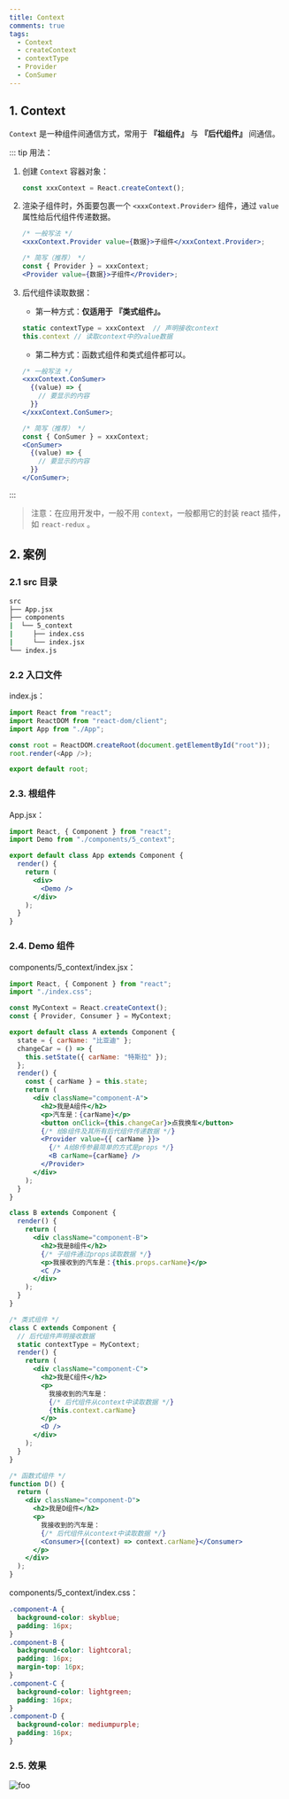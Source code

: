 ```yaml
---
title: Context
comments: true
tags:
  - Context
  - createContext
  - contextType
  - Provider
  - ConSumer
---
```


## 1. Context

`Context` 是一种组件间通信方式，常用于 **『祖组件』** 与 **『后代组件』** 间通信。

::: tip 用法：

1. 创建 `Context` 容器对象：

   ```js
   const xxxContext = React.createContext();
   ```

2. 渲染子组件时，外面要包裹一个 `<xxxContext.Provider>` 组件，通过 `value` 属性给后代组件传递数据。

   ```jsx
   /* 一般写法 */
   <xxxContext.Provider value={数据}>子组件</xxxContext.Provider>;

   /* 简写（推荐） */
   const { Provider } = xxxContext;
   <Provider value={数据}>子组件</Provider>;
   ```

3. 后代组件读取数据：

   - 第一种方式：**仅适用于 『类式组件』。**

   ```jsx
   static contextType = xxxContext  // 声明接收context
   this.context // 读取context中的value数据
   ```

   - 第二种方式：函数式组件和类式组件都可以。

   ```jsx
   /* 一般写法 */
   <xxxContext.ConSumer>
     {(value) => {
       // 要显示的内容
     }}
   </xxxContext.ConSumer>;

   /* 简写（推荐） */
   const { ConSumer } = xxxContext;
   <ConSumer>
     {(value) => {
       // 要显示的内容
     }}
   </ConSumer>;
   ```

:::

> 注意：在应用开发中，一般不用 `context`，一般都用它的封装 react 插件，如 `react-redux` 。

## 2. 案例

### 2.1 src 目录

```sh
src
├── App.jsx
├── components
|  └── 5_context
|     ├── index.css
|     └── index.jsx
└── index.js
```

### 2.2 入口文件

index.js：

```js
import React from "react";
import ReactDOM from "react-dom/client";
import App from "./App";

const root = ReactDOM.createRoot(document.getElementById("root"));
root.render(<App />);

export default root;
```

### 2.3. 根组件

App.jsx：

```jsx
import React, { Component } from "react";
import Demo from "./components/5_context";

export default class App extends Component {
  render() {
    return (
      <div>
        <Demo />
      </div>
    );
  }
}
```

### 2.4. Demo 组件

components/5_context/index.jsx：

```jsx
import React, { Component } from "react";
import "./index.css";

const MyContext = React.createContext();
const { Provider, Consumer } = MyContext;

export default class A extends Component {
  state = { carName: "比亚迪" };
  changeCar = () => {
    this.setState({ carName: "特斯拉" });
  };
  render() {
    const { carName } = this.state;
    return (
      <div className="component-A">
        <h2>我是A组件</h2>
        <p>汽车是：{carName}</p>
        <button onClick={this.changeCar}>点我换车</button>
        {/* 给B组件及其所有后代组件传递数据 */}
        <Provider value={{ carName }}>
          {/* A给B传参最简单的方式是props */}
          <B carName={carName} />
        </Provider>
      </div>
    );
  }
}

class B extends Component {
  render() {
    return (
      <div className="component-B">
        <h2>我是B组件</h2>
        {/* 子组件通过props读取数据 */}
        <p>我接收到的汽车是：{this.props.carName}</p>
        <C />
      </div>
    );
  }
}

/* 类式组件 */
class C extends Component {
  // 后代组件声明接收数据
  static contextType = MyContext;
  render() {
    return (
      <div className="component-C">
        <h2>我是C组件</h2>
        <p>
          我接收到的汽车是：
          {/* 后代组件从context中读取数据 */}
          {this.context.carName}
        </p>
        <D />
      </div>
    );
  }
}

/* 函数式组件 */
function D() {
  return (
    <div className="component-D">
      <h2>我是D组件</h2>
      <p>
        我接收到的汽车是：
        {/* 后代组件从context中读取数据 */}
        <Consumer>{(context) => context.carName}</Consumer>
      </p>
    </div>
  );
}
```

components/5_context/index.css：

```css
.component-A {
  background-color: skyblue;
  padding: 16px;
}
.component-B {
  background-color: lightcoral;
  padding: 16px;
  margin-top: 16px;
}
.component-C {
  background-color: lightgreen;
  padding: 16px;
}
.component-D {
  background-color: mediumpurple;
  padding: 16px;
}
```

### 2.5. 效果

<img class="zoomable" :src="$withBase('/images/screenshot/8/5/1.gif')" alt="foo">
